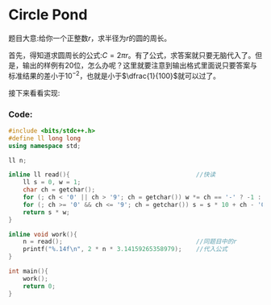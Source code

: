 # Circle Pond

题目大意:给你一个正整数$r$，求半径为$r$的圆的周长。

首先，得知道求圆周长的公式:$C=2\pi r$。有了公式，求答案就只要无脑代入了。但是，输出的样例有$20$位，怎么办呢？这里就要注意到输出格式里面说只要答案与标准结果的差小于$10^{-2}$，也就是小于$\dfrac{1}{100}$就可以过了。

接下来看看实现:

### Code:

```cpp
#include <bits/stdc++.h>
#define ll long long
using namespace std;

ll n;

inline ll read(){									//快读 
	ll s = 0, w = 1;
	char ch = getchar();
	for (; ch < '0' || ch > '9'; ch = getchar()) w *= ch == '-' ? -1 : 1;
	for (; ch >= '0' && ch <= '9'; ch = getchar()) s = s * 10 + ch - '0';
	return s * w;
}

inline void work(){
	n = read();										//同题目中的r 
	printf("%.14f\n", 2 * n * 3.14159265358979);	//代入公式 
}

int main(){
	work();
	return 0;
}
```

